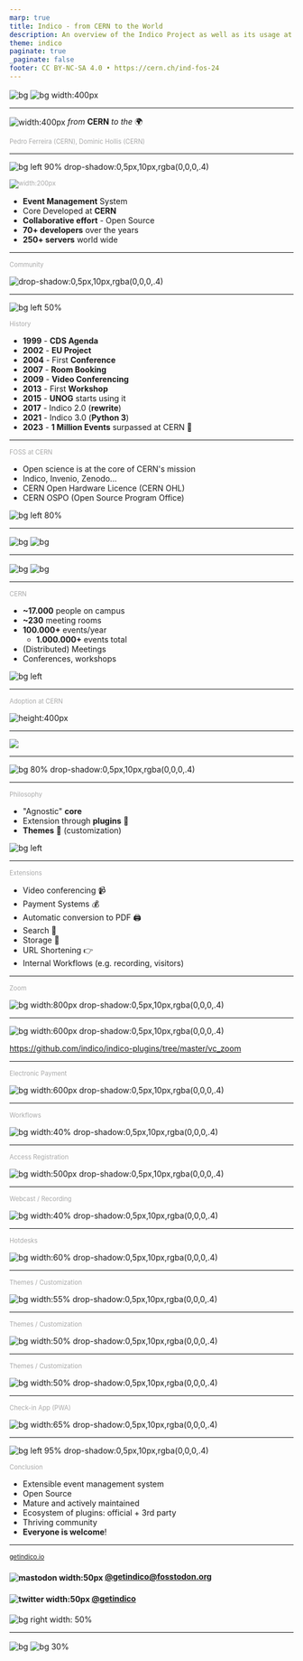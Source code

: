 ```yaml
---
marp: true
title: Indico - from CERN to the World
description: An overview of the Indico Project as well as its usage at CERN
theme: indico
paginate: true
_paginate: false
footer: CC BY-NC-SA 4.0 • https://cern.ch/ind-fos-24
---
```


<!-- _footer: '' -->

![bg](#0033A0)
![bg width:400px](assets/theme/cern.svg)

---

![width:400px](assets/theme/logo.svg)
*from* **CERN** *to the* 🌍

### Pedro Ferreira (CERN), Dominic Hollis (CERN)

<style scoped>
h3 {
    color: #aaa;
    font-size: 0.8em;
    font-weight: normal;
}
</style>

<!-- _footer: CC BY-NC-SA 4.0 • Indico and CERN logos: © Copyright CERN • https://cern.ch/ind-fos-24 -->

---

![bg left 90% drop-shadow:0,5px,10px,rgba(0,0,0,.4)](assets/indico_main_page.png)

### ![width:200px](assets/theme/logo.svg)

 - **Event Management** System
 - Core Developed at **CERN**
 - **Collaborative effort** - Open Source
 - **70+ developers** over the years
 - **250+ servers** world wide

---
<style scoped>
    section {
        justify-content: start;
    }
</style>

### Community

![drop-shadow:0,5px,10px,rgba(0,0,0,.4)](assets/community_map.png)

---

![bg left 50%](assets/vase.svg)

### History

 - **1999** - **CDS Agenda**
 - **2002** - **EU Project**
 - **2004** - First **Conference**
 - **2007** - **Room Booking**
 - **2009** - **Video Conferencing**
 - **2013** - First **Workshop**
 - **2015** - **UNOG** starts using it
 - **2017** - Indico 2.0 (**rewrite**)
 - **2021** - Indico 3.0 (**Python 3**)
 - **2023** - **1 Million Events** surpassed at CERN 🎉

<style scoped>
section {
    font-size: 1.7em;
}
</style>

---

### FOSS at CERN

- Open science is at the core of CERN's mission
- Indico, Invenio, Zenodo...
- CERN Open Hardware Licence (CERN OHL)
- CERN OSPO (Open Source Program Office)

![bg left 80%](assets/opensource.svg)

---

![bg](assets/cms_2.jpg)
![bg](assets/cms_1.jpg)

<!-- _footer: © Copyright CERN --->

<style scoped>
footer {
    color: white;
}
</style>

---

![bg](assets/next_1.jpg)
![bg](assets/cc_2.jpg)

<!-- _footer: © Copyright CERN --->

---

### CERN

- **~17.000** people on campus <!-- 2022 stats -->
- **~230** meeting rooms
- **100.000+** events/year
  * **1.000.000+** events total
- (Distributed) Meetings
- Conferences, workshops

![bg left](assets/cern_science_gateway_above.png)

---

### Adoption at CERN


![height:400px](assets/event_stats_cern.svg)


---

![](assets/event_types.svg)

---
<style scoped>
    section {
        justify-content: start;
    }
</style>

![bg 80% drop-shadow:0,5px,10px,rgba(0,0,0,.4)](assets/indico_rb.png)

---

### Philosophy

 - "Agnostic" **core**
 - Extension through **plugins** 🧩
 - **Themes** 🎨 (customization)

![bg left](assets/cogs.jpg)

---

### Extensions

 - Video conferencing 📹
 - Payment Systems 💰
 - Automatic conversion to PDF 🖨
 - Search 🔎
 - Storage 💾
 - URL Shortening 👉
 - Internal Workflows (e.g. recording, visitors)

---
<style scoped>
    section {
        justify-content: start;
    }
    h3 {
        margin-top: 3em;
    }
</style>

### Zoom

![bg width:800px drop-shadow:0,5px,10px,rgba(0,0,0,.4)](assets/indico_meeting_header.png)

---
<style scoped>
    section {
        justify-content: end;
        padding-bottom: 2em;
    }
</style>

![bg width:600px drop-shadow:0,5px,10px,rgba(0,0,0,.4)](assets/indico_zoom_creation.png)

https://github.com/indico/indico-plugins/tree/master/vc_zoom

---
<style scoped>
    section {
        justify-content: start;
    }
    h3 {
        margin-top: 3em;
    }
</style>

### Electronic Payment

![bg width:600px drop-shadow:0,5px,10px,rgba(0,0,0,.4)](assets/indico_meeting_payments.png)

---
<style scoped>
    section {
        justify-content: start;
    }
    h3 {
        margin-top: 3em;
    }
</style>

### Workflows

![bg width:40% drop-shadow:0,5px,10px,rgba(0,0,0,.4)](assets/logistics.png)

---
<style scoped>
    section {
        justify-content: start;
    }
    h3 {
        margin-top: 3em;
    }
</style>

### Access Registration

![bg width:500px drop-shadow:0,5px,10px,rgba(0,0,0,.4)](assets/indico_vehicle.png)

---
<style scoped>
    section {
        justify-content: start;
    }
    h3 {
        margin-top: 1em;
    }
</style>

### Webcast / Recording

![bg width:40% drop-shadow:0,5px,10px,rgba(0,0,0,.4)](assets/logistics_2.png)

---
<style scoped>
    section {
        justify-content: start;
    }
    h3 {
        margin-top: 1em;
    }
</style>

### Hotdesks

![bg width:60% drop-shadow:0,5px,10px,rgba(0,0,0,.4)](assets/burotel.png)

---
<style scoped>
    section {
        justify-content: start;
    }
</style>

### Themes / Customization

![bg width:55% drop-shadow:0,5px,10px,rgba(0,0,0,.4)](assets/ilcagenda.png)

---
<style scoped>
    section {
        justify-content: start;
    }
</style>

### Themes / Customization

![bg width:50% drop-shadow:0,5px,10px,rgba(0,0,0,.4)](assets/meeting.png)

---
<style scoped>
    section {
        justify-content: start;
    }
</style>

### Themes / Customization

![bg width:50% drop-shadow:0,5px,10px,rgba(0,0,0,.4)](assets/conference.png)

---
<style scoped>
    section {
        justify-content: start;
    }
</style>

### Check-in App (PWA)

![bg width:65% drop-shadow:0,5px,10px,rgba(0,0,0,.4)](assets/checkin_app.png)

---


![bg left 95% drop-shadow:0,5px,10px,rgba(0,0,0,.4)](assets/forum.png)

### Conclusion
 - Extensible event management system
 - Open Source
 - Mature and actively maintained
 - Ecosystem of plugins: official + 3rd party
 - Thriving community
 - **Everyone is welcome**!

---

### [getindico.io](https://getindico.io)
#### ![mastodon width:50px](assets/theme/mastodon.svg) [@getindico@fosstodon.org](https://fosstodon.org/@getindico)
#### ![twitter width:50px](assets/theme/twitter.svg) [@getindico](https://twitter.com/getindico)

![bg right width: 50%](assets/hexsticker.svg)

<style scoped>
img {
    vertical-align: middle;
}
</style>

---

<!-- _footer: '' -->
<!-- _paginate: false -->

![bg](#002939ff)
![bg 30%](assets/theme/logo_inverted.svg)
